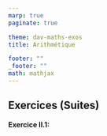```yaml
---
marp: true
paginate: true

theme: dav-maths-exos
title: Arithmétique

footer: ""
_footer: ""
math: mathjax
---
```


<div class='flex-horizontal'><div class='flex'>

## Exercices (Suites)

**Exercice II.1:**

</div><div class='flex'>

</div></div>
